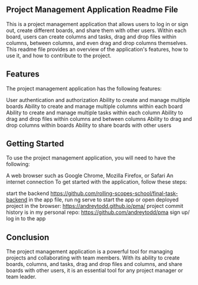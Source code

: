 ## Project Management Application Readme File

This is a project management application that allows users to log in or sign out, create different boards, and share them with other users. Within each board, users can create columns and tasks, drag and drop files within columns, between columns, and even drag and drop columns themselves. This readme file provides an overview of the application's features, how to use it, and how to contribute to the project.

## Features

The project management application has the following features:

User authentication and authorization 
Ability to create and manage multiple boards 
Ability to create and manage multiple columns within each board 
Ability to create and manage multiple tasks within each column 
Ability to drag and drop files within columns and between columns 
Ability to drag and drop columns within boards 
Ability to share boards with other users 

## Getting Started 

To use the project management application, you will need to have the following:

A web browser such as Google Chrome, Mozilla Firefox, or Safari An internet connection To get started with the application, follow these steps:

start the backend https://github.com/rolling-scopes-school/final-task-backend
in the app file, run ng serve to start the app or open deployed project in the browser: https://andreytodd.github.io/pma/
project commit history is in my personal repo: https://github.com/andreytodd/pma
sign up/ log in to the app

## Conclusion

The project management application is a powerful tool for managing projects and collaborating with team members. With its ability to create boards, columns, and tasks, drag and drop files and columns, and share boards with other users, it is an essential tool for any project manager or team leader.

